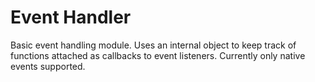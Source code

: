 # Event Handler
Basic event handling module. Uses an internal object to keep track of functions attached as callbacks to event listeners.
Currently only native events supported.
